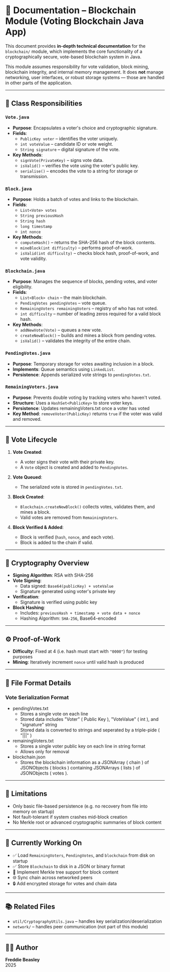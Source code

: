 # 📘 Documentation – Blockchain Module (Voting Blockchain Java App)

This document provides **in-depth technical documentation** for the `blockchain/` module, which implements the core functionality of a cryptographically secure, vote-based blockchain system in Java.

This module assumes responsibility for vote validation, block mining, blockchain integrity, and internal memory management. It does **not** manage networking, user interfaces, or robust storage systems — those are handled in other parts of the application.

---

## 🧱 Class Responsibilities

### `Vote.java`
- **Purpose**: Encapsulates a voter's choice and cryptographic signature.
- **Fields**:
   - `PublicKey voter` – identifies the voter uniquely.
   - `int voteValue` – candidate ID or vote weight.
   - `String signature` – digital signature of the vote.
- **Key Methods**:
   - `signVote(PrivateKey)` – signs vote data.
   - `isValid()` – verifies the vote using the voter's public key.
   - `serialise()` – encodes the vote to a string for storage or transmission.

### `Block.java`
- **Purpose**: Holds a batch of votes and links to the blockchain.
- **Fields**:
   - `List<Vote> votes`
   - `String previousHash`
   - `String hash`
   - `long timestamp`
   - `int nonce`
- **Key Methods**:
   - `computeHash()` – returns the SHA-256 hash of the block contents.
   - `mineBlock(int difficulty)` – performs proof-of-work.
   - `isValid(int difficulty)` – checks block hash, proof-of-work, and vote validity.

### `Blockchain.java`
- **Purpose**: Manages the sequence of blocks, pending votes, and voter eligibility.
- **Fields**:
   - `List<Block> chain` – the main blockchain.
   - `PendingVotes pendingVotes` – vote queue.
   - `RemainingVoters remainingVoters` – registry of who has not voted.
   - `int difficulty` – number of leading zeros required for a valid block hash.
- **Key Methods**:
   - `addNewVote(Vote)` – queues a new vote.
   - `createNewBlock()` – builds and mines a block from pending votes.
   - `isValid()` – validates the integrity of the entire chain.

### `PendingVotes.java`
- **Purpose**: Temporary storage for votes awaiting inclusion in a block.
- **Implements**: Queue semantics using `LinkedList`.
- **Persistence**: Appends serialized vote strings to `pendingVotes.txt`.

### `RemainingVoters.java`
- **Purpose**: Prevents double voting by tracking voters who haven't voted.
- **Structure**: Uses a `HashSet<PublicKey>` to store voter keys.
- **Persistence**: Updates remainingVoters.txt once a voter has voted
- **Key Method**: `removeVoter(PublicKey)` returns `true` if the voter was valid and removed.

---

## 🔄 Vote Lifecycle

1. **Vote Created**:
   - A voter signs their vote with their private key.
   - A `Vote` object is created and added to `PendingVotes`.

2. **Vote Queued**:
   - The serialized vote is stored in `pendingVotes.txt`.

3. **Block Created**:
   - `Blockchain.createNewBlock()` collects votes, validates them, and mines a block.
   - Valid votes are removed from `RemainingVoters`.

4. **Block Verified & Added**:
   - Block is verified (`hash`, `nonce`, and each vote).
   - Block is added to the chain if valid.

---

## 🔐 Cryptography Overview

- **Signing Algorithm**: RSA with SHA-256
- **Vote Signing**:
   - Data signed: `Base64(publicKey) + voteValue`
   - Signature generated using voter's private key
- **Verification**:
   - Signature is verified using public key
- **Block Hashing**:
   - Includes: `previousHash + timestamp + vote data + nonce`
   - Hashing Algorithm: `SHA-256`, Base64-encoded

---

## ⚙️ Proof-of-Work

- **Difficulty**: Fixed at 4 (i.e. hash must start with `"0000"`) for testing purposes
- **Mining**: Iteratively increment `nonce` until valid hash is produced

---

## 📁 File Format Details

### Vote Serialization Format
- pendingVotes.txt
  - Stores a single vote on each line
  - Stored data includes "Voter" ( Public Key ), "VoteValue" ( int ), and "signature" string
  - Stored data is converted to strings and seperated by a triple-pide ( "|||" )
- remainingVoters.txt
  - Stores a single voter public key on each line in string format
  - Allows only for removal
- blockchain.json
  - Stores the blockchain information as a JSONArray ( chain ) of JSONObjects ( blocks ) containing JSONArrays ( lists ) of JSONObjects ( votes ).

---

## 📌 Limitations

- Only basic file-based persistence (e.g. no recovery from file into memory on startup)
- Not fault-tolerant if system crashes mid-block creation
- No Merkle root or advanced cryptographic summaries of block content

---

## 🧪 Currently Working On

- ✅ Load `RemainingVoters`, `PendingVotes`, and `blockchain` from disk on startup
- ✅ Store `Blockchain` to disk in a JSON or binary format
- 🧠 Implement Merkle tree support for block content
- 🌐 Sync chain across networked peers
- 🔒 Add encrypted storage for votes and chain data

---

## 📚 Related Files

- `util/CryptographyUtils.java` – handles key serialization/deserialization
- `network/` – handles peer communication (not part of this module)

---

## 🧑‍💻 Author

**Freddie Beasley**  
2025